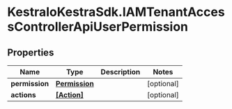 # KestraIoKestraSdk.IAMTenantAccessControllerApiUserPermission

## Properties

Name | Type | Description | Notes
------------ | ------------- | ------------- | -------------
**permission** | [**Permission**](Permission.md) |  | [optional] 
**actions** | [**[Action]**](Action.md) |  | [optional] 


